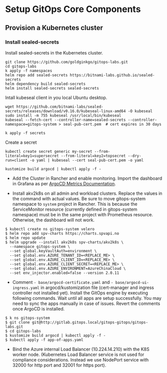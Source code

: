 # Setup GitOps Core Components

## Provision a Kubernetes cluster

### Install sealed-secrets

Install sealed-secrets in the Kubernetes cluster.

```
git clone https://github.com/goldginkgo/gitops-labs.git
cd gitops-labs
k apply -f namespaces
helm repo add sealed-secrets https://bitnami-labs.github.io/sealed-secrets
helm dependency build sealed-secrets
helm install sealed-secrets sealed-secrets
```

Intall kubeseal client in you local Ubuntu desktop.

```
wget https://github.com/bitnami-labs/sealed-secrets/releases/download/v0.16.0/kubeseal-linux-amd64 -O kubeseal
sudo install -m 755 kubeseal /usr/local/bin/kubeseal
kubeseal --fetch-cert --controller-name=sealed-secrets --controller-namespace=gitops-system > seal-pub-cert.pem  # cert expires in 30 days
```

```
k apply -f secrets
```

Create a secret

```
kubectl create secret generic my-secret --from-literal=key1=supersecret --from-literal=key2=topsecret --dry-run=client -o yaml | kubeseal --cert seal-pub-cert.pem -o yaml
```

```
kustomize build argocd | kubectl apply -f -
```

- Add the Cluster in Rancher and enable monitoring. Import the dashboard in Grafana as per [ArgoCD Metrics Documentation](https://argo-cd.readthedocs.io/en/stable/operator-manual/metrics/).

- Install akv2k8s on all admin and workload clusters. Replace the values in the command with actual values. Be sure to move gitops-system namespace to `system` project in Rancher. This is because the ServiceMonitor resource (currently defined in gitops-system namespace) must be in the same project with Prometheus resource. Otherwise, the dashboard will not work.

```console
$ kubectl create ns gitops-system velero
$ helm repo add spv-charts https://charts.spvapi.no
$ helm repo update
$ helm upgrade --install akv2k8s spv-charts/akv2k8s \
  --namespace gitops-system \
  --set global.keyVaultAuth=environment \
  --set global.env.AZURE_TENANT_ID=<REPLACE_ME> \
  --set global.env.AZURE_CLIENT_ID=<REPLACE_ME> \
  --set global.env.AZURE_CLIENT_SECRET=<REPLACE_ME> \
  --set global.env.AZURE_ENVIRONMENT=AzureChinaCloud \
  --set env_injector.enabled=false --version 2.0.11
```

- Comment `- base/argocd-certificate.yaml` and `- base/argocd-ui-ingress.yaml` in argocd/kustomization file (cert-manager and ingress controller not installed yet). Install the GitOps engine by executing following commands. Wait until all apps are setup successfully. You may need to sync the apps manually in case of issues. Revert the comments once ArgoCD is installed.

```console
$ k ns gitops-system
$ git clone git@http://gitlab.gitops.local/gitops-gitops/gitops-labs.git
$ cd gitops-labs
$ kustomize build argocd | kubectl apply -f -
$ kubectl apply -f app-of-apps.yaml
```

- Bind the Azure internal Load Balancer (10.224.14.210) with the K8S worker node. (Kubernetes Load Balancer service is not used for compliance considerations. Instead we use NodePort service with 32000 for http port and 32001 for https port).

